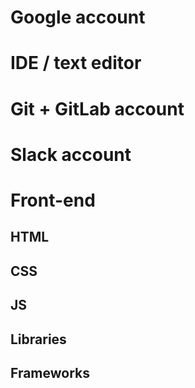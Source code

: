 # Google account
# IDE / text editor
# Git + GitLab account
# Slack account

# Front-end

  ## HTML
  ## CSS
  ## JS
  ## Libraries
  ## Frameworks
